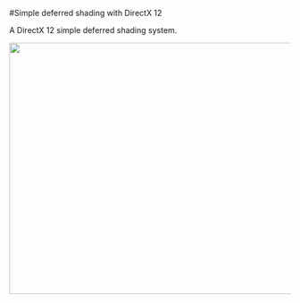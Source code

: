 #Simple deferred shading with DirectX 12

A DirectX 12 simple deferred shading system. 

<img src="https://github.com/shuhuai/D3D12_DeferredShading/blob/master/Demo.png" width="600x" height="450px"/>




